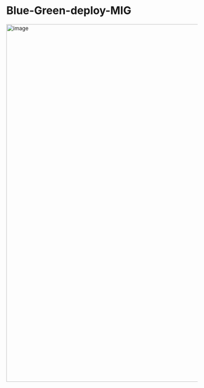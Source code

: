# Blue-Green-deploy-MIG


<img width="941" alt="image" src="https://github.com/shivam779823/Blue-Green-deploy-MIG/assets/105196334/1f4134f9-8761-4048-b1b0-9e02aaef6794">
